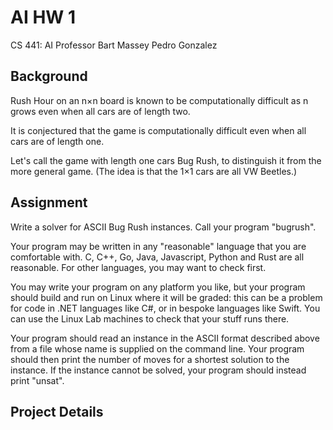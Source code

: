 # AI HW 1

CS 441: AI
Professor Bart Massey
Pedro Gonzalez

## Background

Rush Hour on an n×n board is known to be computationally difficult as n grows even when all cars are of length two. 

It is conjectured that the game is computationally difficult even when all cars are of length one.

Let's call the game with length one cars Bug Rush, to distinguish it from the more general game. (The idea is that the 1×1 cars are all VW Beetles.)

## Assignment

Write a solver for ASCII Bug Rush instances. Call your program "bugrush".

Your program may be written in any "reasonable" language that you are comfortable with. C, C++, Go, Java, Javascript, Python and Rust are all reasonable. For other languages, you may want to check first.

You may write your program on any platform you like, but your program should build and run on Linux where it will be graded: this can be a problem for code in .NET languages like C#, or in bespoke languages like Swift. You can use the Linux Lab machines to check that your stuff runs there.

Your program should read an instance in the ASCII format described above from a file whose name is supplied on the command line. Your program should then print the number of moves for a shortest solution to the instance. If the instance cannot be solved, your program should instead print "unsat".

## Project Details